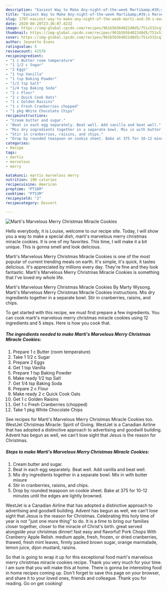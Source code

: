 ```yaml
---
description: "Easiest Way to Make Any-night-of-the-week Marti&amp;#39;s Marvelous Merry Christmas Miracle Cookies"
title: "Easiest Way to Make Any-night-of-the-week Marti&amp;#39;s Marvelous Merry Christmas Miracle Cookies"
slug: 1797-easiest-way-to-make-any-night-of-the-week-marti-and-39-s-marvelous-merry-christmas-miracle-cookies
date: 2020-08-20T23:36:07.823Z
image: https://img-global.cpcdn.com/recipes/961b5b564022d8d5/751x532cq70/martis-marvelous-merry-christmas-miracle-cookies-recipe-main-photo.jpg
thumbnail: https://img-global.cpcdn.com/recipes/961b5b564022d8d5/751x532cq70/martis-marvelous-merry-christmas-miracle-cookies-recipe-main-photo.jpg
cover: https://img-global.cpcdn.com/recipes/961b5b564022d8d5/751x532cq70/martis-marvelous-merry-christmas-miracle-cookies-recipe-main-photo.jpg
author: Jeanette Evans
ratingvalue: 5
reviewcount: 42576
recipeingredient:
- "1 c Butter room temperature"
- "1 1/2 c Sugar"
- "2 Eggs"
- "1 tsp Vanilla"
- "1 tsp Baking Powder"
- "1/2 tsp Salt"
- "1/4 tsp Baking Soda"
- "2 c Flour"
- "2 c Quick Cook Oats"
- "1 c Golden Raisins"
- "1 c Fresh Cranberries chopped"
- "1 pkg White Chocolate Chips"
recipeinstructions:
- "Cream butter and sugar."
- "Beat in each egg separately. Beat well. Add vanilla and beat well."
- "Mis dry ingredients together in a separate bowl. Mix in with butter mixure"
- "Stir in cranberries, raisins, and chips."
- "Drop by rounded teaspoon on cookie sheet. Bake at 375 for 10-12 minutes until the edges are lightly browned."
categories:
- Recipe
tags:
- martis
- marvelous
- merry

katakunci: martis marvelous merry 
nutrition: 190 calories
recipecuisine: American
preptime: "PT16M"
cooktime: "PT53M"
recipeyield: "2"
recipecategory: Dessert

---
```



![Marti&#39;s Marvelous Merry Christmas Miracle Cookies](https://img-global.cpcdn.com/recipes/961b5b564022d8d5/751x532cq70/martis-marvelous-merry-christmas-miracle-cookies-recipe-main-photo.jpg)

Hello everybody, it is Louise, welcome to our recipe site. Today, I will show you a way to make a special dish, marti&#39;s marvelous merry christmas miracle cookies. It is one of my favorites. This time, I will make it a bit unique. This is gonna smell and look delicious.

Marti&#39;s Marvelous Merry Christmas Miracle Cookies is one of the most popular of current trending meals on earth. It's simple, it's quick, it tastes delicious. It's appreciated by millions every day. They're fine and they look fantastic. Marti&#39;s Marvelous Merry Christmas Miracle Cookies is something that I've loved my whole life.

Marti&#39;s Marvelous Merry Christmas Miracle Cookies By Marty Wysong. Marti&#39;s Marvelous Merry Christmas Miracle Cookies instructions. Mis dry ingredients together in a separate bowl. Stir in cranberries, raisins, and chips.


To get started with this recipe, we must first prepare a few ingredients. You can cook marti&#39;s marvelous merry christmas miracle cookies using 12 ingredients and 5 steps. Here is how you cook that.

<!--inarticleads1-->

##### The ingredients needed to make Marti&#39;s Marvelous Merry Christmas Miracle Cookies:

1. Prepare 1 c Butter (room temperature)
1. Take 1 1/2 c Sugar
1. Prepare 2 Eggs
1. Get 1 tsp Vanilla
1. Prepare 1 tsp Baking Powder
1. Make ready 1/2 tsp Salt
1. Get 1/4 tsp Baking Soda
1. Prepare 2 c Flour
1. Make ready 2 c Quick Cook Oats
1. Get 1 c Golden Raisins
1. Get 1 c Fresh Cranberries (chopped)
1. Take 1 pkg White Chocolate Chips


See recipes for Marti&#39;s Marvelous Merry Christmas Miracle Cookies too. WestJet Christmas Miracle: Spirit of Giving. WestJet is a Canadian Airline that has adopted a distinctive approach to advertising and goodwill building. Advent has begun as well, we can&#39;t lose sight that Jesus is the reason for Christmas. 

<!--inarticleads2-->

##### Steps to make Marti&#39;s Marvelous Merry Christmas Miracle Cookies:

1. Cream butter and sugar.
1. Beat in each egg separately. Beat well. Add vanilla and beat well.
1. Mis dry ingredients together in a separate bowl. Mix in with butter mixure
1. Stir in cranberries, raisins, and chips.
1. Drop by rounded teaspoon on cookie sheet. Bake at 375 for 10-12 minutes until the edges are lightly browned.


WestJet is a Canadian Airline that has adopted a distinctive approach to advertising and goodwill building. Advent has begun as well, we can&#39;t lose sight that Jesus is the reason for Christmas. Celebrating this holy time of year is not &#34;just one more thing&#34; to do. It is a time to bring our families closer together, closer to the miracle of Christ&#39;s birth. great served alongside your christmas dinner! fast easy and flavorful! Pork Chops With Cranberry Apple Relish. medium apple, fresh, frozen, or dried cranberries, thawed, fresh mint leaves, firmly packed brown sugar, orange marmalade, lemon juice, dijon mustard, raisins. 

So that is going to wrap it up for this exceptional food marti&#39;s marvelous merry christmas miracle cookies recipe. Thank you very much for your time. I am sure that you will make this at home. There is gonna be interesting food in home recipes coming up. Don't forget to save this page on your browser, and share it to your loved ones, friends and colleague. Thank you for reading. Go on get cooking!

